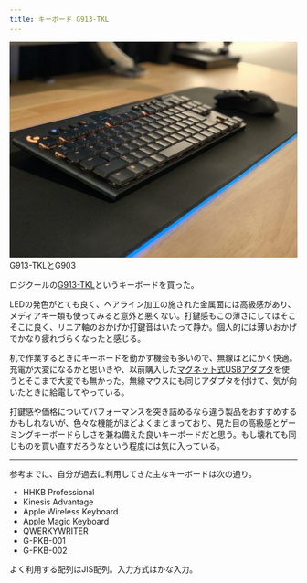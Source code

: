 ```yaml
---
title: キーボード G913-TKL
---
```


![](/images/2020-10-21-keyboard-g913-tkl.jpg)
G913-TKLとG903

ロジクールの[G913-TKL](https://www.amazon.co.jp/dp/B088BN6JKQ/?tag=r7kamura07-22)というキーボードを買った。

LEDの発色がとても良く、ヘアライン加工の施された金属面には高級感があり、メディアキー類も使ってみると意外と悪くない。打鍵感もこの薄さにしてはそこそこに良く、リニア軸のおかげか打鍵音はいたって静か。個人的には薄いおかげでかなり疲れづらくなったと感じる。

机で作業するときにキーボードを動かす機会も多いので、無線はとにかく快適。充電が大変になるかと思いきや、以前購入した[マグネット式USBアダプタ](/articles/2019-12-02-magnet-usb)を使うとそこまで大変でも無かった。無線マウスにも同じアダプタを付けて、気が向いたときに給電してやっている。

打鍵感や価格についてパフォーマンスを突き詰めるなら違う製品をおすすめするかもしれないが、色々な機能がほどよくまとまっており、見た目の高級感とゲーミングキーボードらしさを兼ね備えた良いキーボードだと思う。もし壊れても同じものを買い直すだろうなという程度には気に入っている。

---

参考までに、自分が過去に利用してきた主なキーボードは次の通り。

- HHKB Professional
- Kinesis Advantage
- Apple Wireless Keyboard
- Apple Magic Keyboard
- QWERKYWRITER
- G-PKB-001
- G-PKB-002

よく利用する配列はJIS配列。入力方式はかな入力。
